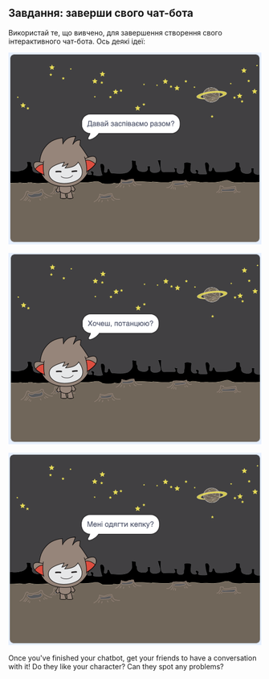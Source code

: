 ## Завдання: заверши свого чат-бота

Використай те, що вивчено, для завершення створення свого інтерактивного чат-бота. Ось деякі ідеї:

![ChatBot ideas](images/chatbot-ideas1.png)

![ChatBot ideas](images/chatbot-ideas2.png)

![ChatBot ideas](images/chatbot-ideas3.png)

Once you've finished your chatbot, get your friends to have a conversation with it! Do they like your character? Can they spot any problems?